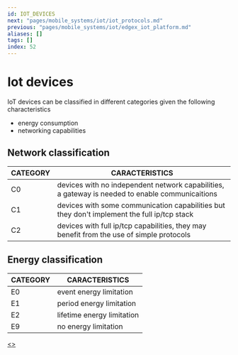 ```yaml
---
id: IOT_DEVICES
next: "pages/mobile_systems/iot/iot_protocols.md"
previous: "pages/mobile_systems/iot/edgex_iot_platform.md"
aliases: []
tags: []
index: 52
---
```


# Iot devices

IoT devices can be classified in different categories given the following characteristics

- energy consumption
- networking capabilities

## Network classification

| CATEGORY | CARACTERISTICS                                                                                  |
| -------- | ----------------------------------------------------------------------------------------------- |
| C0       | devices with no independent network capabilities, a gateway is needed to enable communicaitions |
| C1       | devices with some communication capabilities but they don't implement the full ip/tcp stack     |
| C2       | devices with full ip/tcp capabilities, they may benefit from the use of simple protocols        |

## Energy classification

| CATEGORY | CARACTERISTICS             |
| -------- | -------------------------- |
| E0       | event energy limitation    |
| E1       | period energy limitation   |
| E2       | lifetime energy limitation |
| E9       | no energy limitation       |

[<](pages/mobile_systems/iot/edgex_iot_platform.md)[>](pages/mobile_systems/iot/iot_protocols.md)
